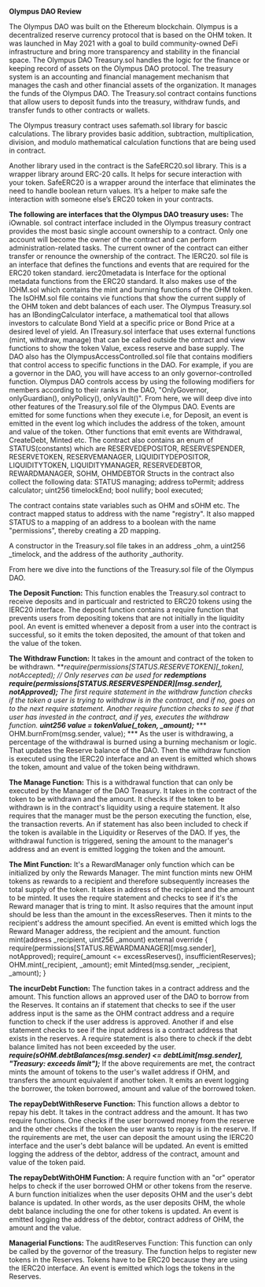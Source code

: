 **Olympus DAO Review**

The Olympus DAO was built on the Ethereum blockchain. Olympus is a decentralized reserve currency protocol that is based on the OHM token. It was launched in May 2021 with a goal to build community-owned DeFi infrastructure and bring more transparency and stability in the financial space.
The Olympus DAO Treasury.sol handles the logic for the finance or keeping record of assets on the Olympus DAO protocol. The treasury system is an accounting and financial management mechanism that manages the cash and other financial assets of the organization. It manages the funds of the Olympus DAO. The Treasury.sol contract contains functions that allow users to deposit funds into the treasury, withdraw funds, and transfer funds to other contracts or wallets.

The Olympus treasury contract uses safemath.sol library for bascic calculations. The library provides basic addition, subtraction, multiplication, division, and modulo mathematical calculation functions that are being used in contract.

Another library used in the contract is the SafeERC20.sol library. This is a wrapper library around ERC-20 calls. It helps for secure interaction with your token. SafeERC20 is a wrapper around the interface that eliminates the need to handle boolean return values. It’s a helper to make safe the interaction with someone else’s ERC20 token in your contracts.

**The following are interfaces that the Olympus DAO treasury uses:**
The iOwnable. sol contract interface included in the Olympus treasury contract provides the most basic single account ownership to a contract. Only one account will become the owner of the contract and can perform administration-related tasks. The current owner of the contract can either transfer or renounce the ownership of the contract.
The IERC20. sol file is an interface that defines the functions and events that are required for the ERC20 token standard.
ierc20metadata is Interface for the optional metadata functions from the ERC20 standard.
It also makes use of the IOHM.sol which contains the mint and burning functions of the OHM token.
The IsOHM.sol file contains vie functions that show the current supply of the OHM token and debt balances of each user.
The Olympus Treasury.sol has an IBondingCalculator interface, a mathematical tool that allows investors to calculate Bond Yield at a specific price or Bond Price at a desired level of yield.
An ITreasury.sol interface that uses external functions (mint, withdraw, manage) that can be called outside the ontract and view functions to show the token Value, excess reserve and base supply.
The DAO also has the OlympusAccessControlled.sol file that contains modifiers that control access to specific functions in the DAO. For example, if you are a governor in the DAO, you will have access to an only governor-controlled function. Olympus DAO controls access by using the following modifiers for members according to their ranks in the DAO, "OnlyGovernor, onlyGuardian(), onlyPolicy(), onlyVault()".
From here, we will deep dive into other features of the Treasury.sol file of the Olympus DAO.
Events are emitted for some functions when they execute i.e, for Deposit, an event is emitted in the event log which includes the address of the token, amount and value of the token. Other functions that emit events are Withdrawal, CreateDebt, Minted etc.
The contract also contains an enum of STATUS(constants) which are 
        RESERVEDEPOSITOR,
        RESERVESPENDER,
        RESERVETOKEN,
        RESERVEMANAGER,
        LIQUIDITYDEPOSITOR,
        LIQUIDITYTOKEN,
        LIQUIDITYMANAGER,
        RESERVEDEBTOR,
        REWARDMANAGER,
        SOHM,
        OHMDEBTOR
    Structs in the contract also collect the following data:
        STATUS managing;
        address toPermit;
        address calculator;
        uint256 timelockEnd;
        bool nullify;
        bool executed;

The contract contains state variables such as OHM and sOHM etc.
The contract mapped status to address with the name "registry".
It also mapped STATUS to a mapping of an address to a boolean with the name "permissions", thereby creating a 2D mapping.

A constructor in the Treasury.sol file takes in an address _ohm, a uint256 _timelock, and the address of the authority _authority.

From here we dive into the functions of the Treasury.sol file of the Olympus DAO.

**The Deposit Function:**
This function enables the Treasury.sol contract to receive deposits and in particualr and restricted to ERC20 tokens using the IERC20 interface. The deposit function contains a require function that prevents users from depositing tokens that are not initially in the liquidity pool. An event is emitted whenever a deposit from a user into the contract is successful, so it emits the token deposited, the amount of that token and the value of the token.

**The Withdraw Function:**
It takes in the amount and contract of the token to be withdrawn.
 ***require(permissions[STATUS.RESERVETOKEN][_token], notAccepted); // Only reserves can be used for ***redemptions require(permissions[STATUS.RESERVESPENDER][msg.sender], notApproved);***
The first require statement in the withdraw function checks if the token a user is trying to withdraw is in the contract, and if no, goes on to the next require statement.
Another require function checks to see if that user has invested in the contract, and if yes, executes the withdraw function.
 ***uint256 value = tokenValue(_token, _amount);****
  *** OHM.burnFrom(msg.sender, value); ***
As the user is withdrawing, a percentage of the withdrawal is burned using a burning mechanism or logic.
That updates the Reserve balance of the DAO.
Then the withdraw function is executed using the IERC20 interface and an event is emitted which shows the token, amount and value of the token being withdrawn.

**The Manage Function:**
This is a withdrawal function that can only be executed by the Manager of the DAO Treasury.
It takes in the contract of the token to be withdrawn and the amount.
It checks if the token to be withdrawn is in the contract's liquidity using a require statement.
It also requires that the manager must be the person executing the function, else, the transaction reverts.
An if statement has also been included to check if the token is available in the Liquidity or Reserves of the DAO. If yes, the withdrawal function is triggered, sening the amount to the manager's address and an event is emitted logging the token and the amount.

**The Mint Function:**
It's a RewardManager only function which can be initialized by only the Rewards Manager.
The mint function mints new OHM tokens as rewards to a recipient and therefore subsequently increases the total supply of the token. It takes in address of the recipient and the amount to be minted.
It uses the require statement and checks to see if it's the Reward manager that is tring to mint.
It aslso requires that the amount input should be less than the amount in the excessReserves.
Then it mints to the recipient's address the amount specified.
An event is emitted which logs the Reward Manager address, the recipient and the amount.
    function mint(address _recipient, uint256 _amount) external override {
        require(permissions[STATUS.REWARDMANAGER][msg.sender], notApproved);
        require(_amount <= excessReserves(), insufficientReserves);
        OHM.mint(_recipient, _amount);
        emit Minted(msg.sender, _recipient, _amount);
    }

**The incurDebt Function:**
The function takes in a contract address and the amount.
This function allows an approved user of the DAO to borrow from the Reserves.
 It contains an if statement that checks to see if the user address input is the same as the OHM contract address and a require function to check if the user address is approved. Another if and else statement checks to see if the input address is a contract address that exists in the reserves.
 A require statement is also there to check if the debt balance limited has not been exceeded by the user.
  ***require(sOHM.debtBalances(msg.sender) <= debtLimit[msg.sender], "Treasury: exceeds limit");***
  If the above requirements are met, the contract mints the amount of tokens to the user's wallet address if OHM, and transfers the amount equivalent if another token. It emits an event logging the borrower, the token borrowed, amount and value of the borrowed token.

  **The repayDebtWithReserve Function:**
  This function allows a debtor to repay his debt. It takes in the contract address and the amount.
  It has two require functions. One checks if the user borrowed money from the reserve and the other checks if the token the user wants to repay is in the reserve.
If the rquirements are met, the user can deposit the amount using the IERC20 interface and the user's debt balance will be updated. An event is emitted logging the address of the debtor, address of the contract, amount and value of the token paid.

**The repayDebtWithOHM Function:**
A require function with an "or" operator helps to check if the user borrowed OHM or other tokens from the reserve.
A burn function initializes when the user deposits OHM and the user's debt balance is updated.
In other words, as the user deposits OHM, the whole debt balance including the one for other tokens is updated. An event is emitted logging the address of the debtor, contract address of OHM, the amount and the value.

**Managerial Functions:**
The auditReserves Function:
This function can only be called by the governor of the treasury. The function helps to register new tokens in the Reserves. Tokens have to be ERC20 because they are using the IERC20 interface.
An event is emitted which logs the tokens in the Reserves. 








